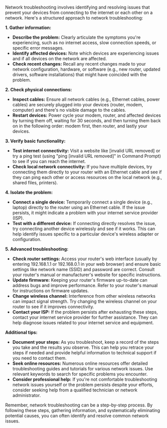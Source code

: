 Network troubleshooting involves identifying and resolving issues that prevent your devices from connecting to the internet or each other on a network. Here's a structured approach to network troubleshooting:

**1. Gather information:**

- **Describe the problem:** Clearly articulate the symptoms you're experiencing, such as no internet access, slow connection speeds, or specific error messages.
- **Identify affected devices:** Note which devices are experiencing issues and if all devices on the network are affected.
- **Check recent changes:** Recall any recent changes made to your network configuration, hardware, or software (e.g., new router, updated drivers, software installations) that might have coincided with the problem.

**2. Check physical connections:**

- **Inspect cables:** Ensure all network cables (e.g., Ethernet cables, power cables) are securely plugged into your devices (router, modem, computer) and there's no visible damage to the cables.
- **Restart devices:** Power cycle your modem, router, and affected devices by turning them off, waiting for 30 seconds, and then turning them back on in the following order: modem first, then router, and lastly your devices.

**3. Verify basic functionality:**

- **Test internet connectivity:** Visit a website like [invalid URL removed] or try a ping test (using "ping [invalid URL removed]" in Command Prompt) to see if you can reach the internet.
- **Check local network connectivity:** If you have multiple devices, try connecting them directly to your router with an Ethernet cable and see if they can ping each other or access resources on the local network (e.g., shared files, printers).

**4. Isolate the problem:**

- **Connect a single device:** Temporarily connect a single device (e.g., laptop) directly to the router using an Ethernet cable. If the issue persists, it might indicate a problem with your internet service provider (ISP).
- **Test with a different device:** If connecting directly resolves the issue, try connecting another device wirelessly and see if it works. This can help identify issues specific to a particular device's wireless adapter or configuration.

**5. Advanced troubleshooting:**

- **Check router settings:** Access your router's web interface (usually by entering 192.168.1.1 or 192.168.0.1 in your web browser) and ensure basic settings like network name (SSID) and password are correct. Consult your router's manual or manufacturer's website for specific instructions.
- **Update firmware:** Keeping your router's firmware up-to-date can address bugs and improve performance. Refer to your router's manual for instructions on firmware updates.
- **Change wireless channel:** Interference from other wireless networks can impact signal strength. Try changing the wireless channel on your router to see if it improves connectivity.
- **Contact your ISP:** If the problem persists after exhausting these steps, contact your internet service provider for further assistance. They can help diagnose issues related to your internet service and equipment.

**Additional tips:**

- **Document your steps:** As you troubleshoot, keep a record of the steps you take and the results you observe. This can help you retrace your steps if needed and provide helpful information to technical support if you need to contact them.
- **Seek online resources:** Numerous online resources offer detailed troubleshooting guides and tutorials for various network issues. Use relevant keywords to search for specific problems you encounter.
- **Consider professional help:** If you're not comfortable troubleshooting network issues yourself or the problem persists despite your efforts, consider seeking help from a qualified technician or network administrator.

Remember, network troubleshooting can be a step-by-step process. By following these steps, gathering information, and systematically eliminating potential causes, you can often identify and resolve common network issues.